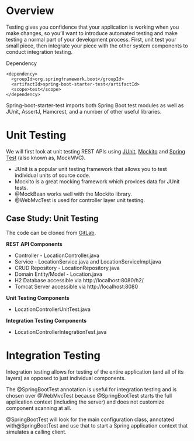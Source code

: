 # Overview

Testing gives you confidence that your application is working when you make changes, so you’ll want to introduce automated testing and make testing a normal part of your development process. First, unit test your small piece, then integrate your piece with the other system components to conduct integration testing.

Dependency
```
<dependency>
  <groupId>org.springframework.boot</groupId>
  <artifactId>spring-boot-starter-test</artifactId>
  <scope>test</scope>
</dependency>
```
Spring-boot-starter-test imports both Spring Boot test modules as well as JUnit, AssertJ, Hamcrest, and a number of other useful libraries.

# Unit Testing
We will first look at unit testing REST APIs using [JUnit](https://junit.org/junit5/), [Mockito](https://site.mockito.org/) and [Spring Test](https://docs.spring.io/spring-framework/docs/current/javadoc-api/org/springframework/test/web/servlet/MockMvc.html) (also known as, MockMVC).

* JUnit is a popular unit testing framework that allows you to test individual units of source code.
* Mockito is a great mocking framework which provices data for JUnit tests.
* @MockBean works well with the Mockito library.
* @WebMvcTest is used for controller layer unit testing.

## Case Study: Unit Testing
The code can be cloned from [GitLab](https://gitlab.com/videolearning/udacity-java/tree/master/Lesson8-testing).

__REST API Components__
* Controller - LocationController.java
* Service - LocationService.java and LocationServiceImpl.java
* CRUD Repository - LocationRepository.java
* Domain Entity/Model - Location.java
* H2 Database accessible via http://localhost:8080/h2/
* Tomcat Server accessible via http://localhost:8080

__Unit Testing Components__
* LocationControllerUnitTest.java

__Integration Testing Components__
* LocationControllerIntegrationTest.java


# Integration Testing
Integration testing allows for testing of the entire application (and all of its layers) as opposed to just individual components.

The @SpringBootTest annotation is useful for integration testing and is chosen over @WebMvcTest because @SpringBootTest starts the full application context (including the server) and does not customize component scanning at all.

@SpringBootTest will look for the main configuration class, annotated with@SpringBootTest and use that to start a Spring application context that simulates a calling client.


